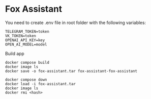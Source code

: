 # Fox Assistant

You need to create .env file in root folder with the following variables:
```
TELEGRAM_TOKEN=token
VK_TOKEN=token
OPENAI_API_KEY=key
OPEN_AI_MODEL=model

```

Build app
```shell
docker compose build
docker image ls
docker save -o fox-assistant.tar fox-assistant-fox-assistant

docker compose down
docker load -i fox-assistant.tar
docker image ls
docker rmi <hash>
```
